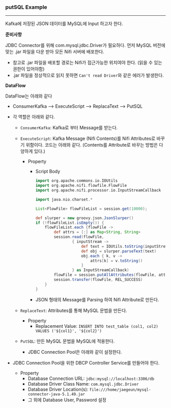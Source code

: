 ### putSQL Example

<hr>



Kafka에 저장된 JSON 데이터를 MySQL에 Input 하고자 한다.

**준비사항**

JDBC Connector를 위해 com.mysql.jdbc.Driver가 필요하다. 먼저 MySQL 버전에 맞는 .jar 파일을 다운 받아 모든 Nifi 서버에 배포한다.

- 참고로 .jar 파일을 배포할 경로는 Nifi가 접근가능한 위치여야 한다. (읽을 수 있는 권한이 있어야함)
- .jar 파일을 정상적으로 읽지 못하면 `Can't read Driver`와 같은 에러가 발생한다.



**DataFlow**

DataFlow는 아래와 같다

- ConsumerKafka --> ExecuteScript --> ReplacaText --> PutSQL

- 각 역할은 아래와 같다.

  - `ConsumerKafka`: Kafka로 부터 Message를 받는다.

  - `ExecuteScript`: Kafka Message (Nifi Contents)를 Nifi Attributes로 바꾸기 위함이다. 코드는 아래와 같다. (Contents를 Attribute로 바꾸는 방법은 다양하게 있다.)

    - Property

      - Script Body

        ```Groovy
        import org.apache.commons.io.IOUtils
        import org.apache.nifi.flowfile.FlowFile
        import org.apache.nifi.processor.io.InputStreamCallback
        
        import java.nio.charset.*
        
        List<FlowFile> flowFileList = session.get(10000);
        
        def slurper = new groovy.json.JsonSlurper()
        if (!flowFileList.isEmpty()) {
            flowFileList.each {flowFile ->
                def attrs = [:] as Map<String, String>
                session.read(flowFile,
                        { inputStream ->
                            def text = IOUtils.toString(inputStream, StandardCharsets.UTF_8)
                            def obj = slurper.parseText(text)
                            obj.each { k, v ->
                                attrs[k] = v.toString()
                            }
                        } as InputStreamCallback)
                flowFile = session.putAllAttributes(flowFile, attrs)
                session.transfer(flowFile, REL_SUCCESS)
            }
        }
        ```
        
      - JSON 형태의 Message를 Parsing 하여 Nifi Attribute로 만든다.

  - `ReplaceText`: Attributes를 통해 MySQL 문법을 만든다.

    - Property
      - Replacement Value: `INSERT INTO test_table (col1, col2) VALUES ('${col1}', '${col2}')`

  - `PutSQL`: 만든 MySQL 문법을 MySQL에 적용한다.

    - JDBC Connection Pool은 아래와 같이 설정한다.

- JDBC Connection Pool을 위한 DBCP Controller Service를 만들어야 한다.
  - Property
    - Database Connection URL: `jdbc:mysql://localhost:3306/db`
    - Database Driver Class Name: `com.mysql.jdbc.Driver`
    - Database Driver Location(s): `file:///home/jaegeun/mysql-connector-java-5.1.49.jar`
    - 그 외에 Database User, Password 설정

